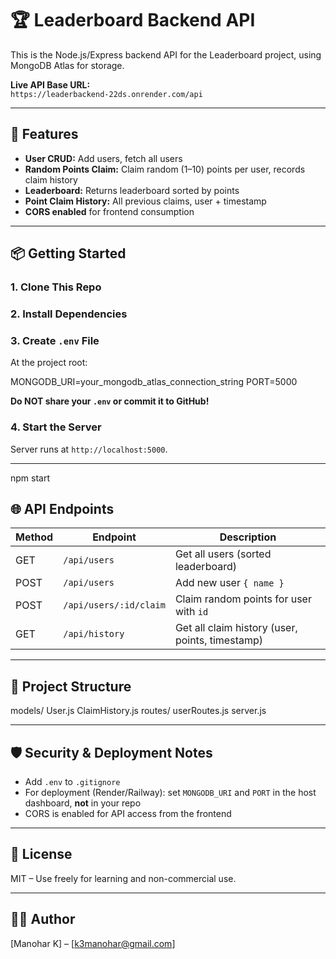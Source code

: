 # 🏆 Leaderboard Backend API

This is the Node.js/Express backend API for the Leaderboard project, using MongoDB Atlas for storage.

**Live API Base URL:**  
`https://leaderbackend-22ds.onrender.com/api`

---

## 🚀 Features

- **User CRUD:** Add users, fetch all users
- **Random Points Claim:** Claim random (1–10) points per user, records claim history
- **Leaderboard:** Returns leaderboard sorted by points
- **Point Claim History:** All previous claims, user + timestamp
- **CORS enabled** for frontend consumption

---

## 📦 Getting Started

### 1. Clone This Repo


### 2. Install Dependencies


### 3. Create `.env` File

At the project root:

MONGODB_URI=your_mongodb_atlas_connection_string
PORT=5000




**Do NOT share your `.env` or commit it to GitHub!**

### 4. Start the Server


Server runs at `http://localhost:5000`.

---
npm start

## 🌐 API Endpoints

| Method | Endpoint                     | Description                                                 |
|--------|------------------------------|-------------------------------------------------------------|
| GET    | `/api/users`                 | Get all users (sorted leaderboard)                          |
| POST   | `/api/users`                 | Add new user `{ name }`                                     |
| POST   | `/api/users/:id/claim`       | Claim random points for user with `id`                      |
| GET    | `/api/history`               | Get all claim history (user, points, timestamp)             |

---

## 📂 Project Structure
models/
User.js
ClaimHistory.js
routes/
userRoutes.js
server.js


---

## 🛡️ Security & Deployment Notes

- Add `.env` to `.gitignore`
- For deployment (Render/Railway): set `MONGODB_URI` and `PORT` in the host dashboard, **not** in your repo
- CORS is enabled for API access from the frontend

---

## 📝 License

MIT – Use freely for learning and non-commercial use.

---

## 🧑‍💻 Author

[Manohar K] – [k3manohar@gmail.com]




